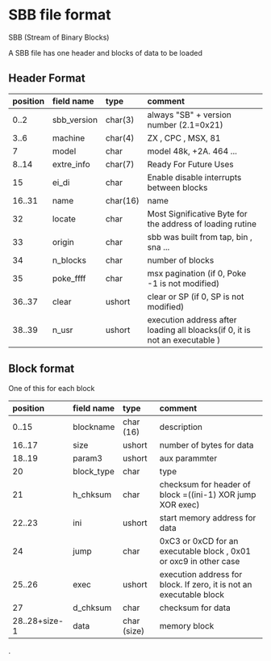 # SBB file format #

SBB  (Stream of Binary Blocks)

A SBB file has one header and blocks of data to be loaded

## Header Format ##

|position|field name| type|comment|
|:-------|:---------|:----|:------|
|0..2 |sbb\_version| char(3)|always "SB" + version number (2.1=0x21)|
|3..6 |machine| char(4)|ZX , CPC , MSX, 81|
|7 |model| char |model 48k, +2A. 464 ...|
|8..14 |extre\_info| char(7)|Ready  For Future Uses|
|15 |ei\_di| char|Enable disable interrupts between blocks|
|16..31 | name| char(16)|name|
|32 | locate| char|Most Significative Byte for the address of loading rutine|
|33 | origin| char| sbb was built from tap, bin , sna ...|
|34 | n\_blocks| char|number of blocks |
|35 | poke\_ffff| char|msx pagination (if 0, Poke -1 is not modified)|
|36..37| clear | ushort | clear or SP (if 0, SP is not modified) |
|38..39| n\_usr| ushort | execution address after loading all bloacks(if 0, it is not an executable ) |


## Block format ##

One of this for each block

|position|field name| type|comment|
|:-------|:---------|:----|:------|
|0..15|blockname| char (16) | description|
|16..17|size| ushort |number of bytes for data |
|18..19|param3| ushort | aux parammter |
|20|block\_type| char| type|
|21|h\_chksum| char| checksum for header of block =((ini-1) XOR jump XOR exec)  |
|22..23|ini| ushort | start memory address for data |
|24|jump| char|  0xC3 or 0xCD for an executable block , 0x01 or oxc9 in other case|
|25..26|exec| ushort | execution address for block. If zero, it is not an executable block|
|27|d\_chksum| char | checksum for data |
|28..28+size-1|data | char (size) | memory block |




.